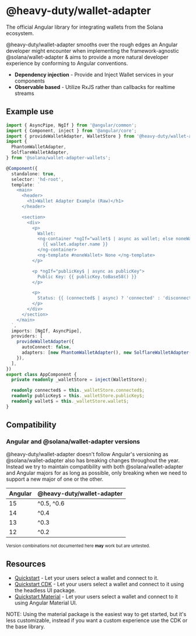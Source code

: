 # @heavy-duty/wallet-adapter

The official Angular library for integrating wallets from the Solana ecosystem.

@heavy-duty/wallet-adapter smooths over the rough edges an Angular developer might encounter when implementing the framework-agnostic @solana/wallet-adapter & aims to provide a more natural developer experience by conforming to Angular conventions.

- **Dependency injection** - Provide and Inject Wallet services in your components
- **Observable based** - Utilize RxJS rather than callbacks for realtime streams

## Example use

```ts
import { AsyncPipe, NgIf } from '@angular/common';
import { Component, inject } from '@angular/core';
import { provideWalletAdapter, WalletStore } from '@heavy-duty/wallet-adapter';
import {
  PhantomWalletAdapter,
  SolflareWalletAdapter,
} from '@solana/wallet-adapter-wallets';

@Component({
  standalone: true,
  selector: 'hd-root',
  template: `
    <main>
      <header>
        <h1>Wallet Adapter Example (Raw)</h1>
      </header>

      <section>
        <div>
          <p>
            Wallet:
            <ng-container *ngIf="wallet$ | async as wallet; else noneWallet">
              {{ wallet.adapter.name }}
            </ng-container>
            <ng-template #noneWallet> None </ng-template>
          </p>

          <p *ngIf="publicKey$ | async as publicKey">
            Public Key: {{ publicKey.toBase58() }}
          </p>

          <p>
            Status: {{ (connected$ | async) ? 'connected' : 'disconnected' }}
          </p>
        </div>
      </section>
    </main>
  `,
  imports: [NgIf, AsyncPipe],
  providers: [
    provideWalletAdapter({
      autoConnect: false,
      adapters: [new PhantomWalletAdapter(), new SolflareWalletAdapter()],
    }),
  ],
})
export class AppComponent {
  private readonly _walletStore = inject(WalletStore);

  readonly connected$ = this._walletStore.connected$;
  readonly publicKey$ = this._walletStore.publicKey$;
  readonly wallet$ = this._walletStore.wallet$;
}
```

## Compatibility

### Angular and @solana/wallet-adapter versions

@heavy-duty/wallet-adapter doesn't follow Angular's versioning as @solana/wallet-adapter also has breaking changes throughout the year. Instead we try to maintain compatibility with both @solana/wallet-adapter and Angular majors for as long as possible, only breaking when we need to support a new major of one or the other.

| Angular | @heavy-duty/wallet-adapter |
| ------- | -------------------------- |
| 15      | ^0.5, ^0.6                 |
| 14      | ^0.4                       |
| 13      | ^0.3                       |
| 12      | ^0.2                       |

<sub>Version combinations not documented here **may** work but are untested.</sub>

## Resources

- [Quickstart](/packages/raw-example/README.md) - Let your users select a wallet and connect to it.
- [Quickstart CDK](/packages/cdk-example/README.md) - Let your users select a wallet and connect to it using the headless UI package.
- [Quickstart Material](/packages/material-example/README.md) - Let your users select a wallet and connect to it using Angular Material UI.

NOTE: Using the material package is the easiest way to get started, but it's less customizable, instead if you want a custom experience use the CDK or the base library.

